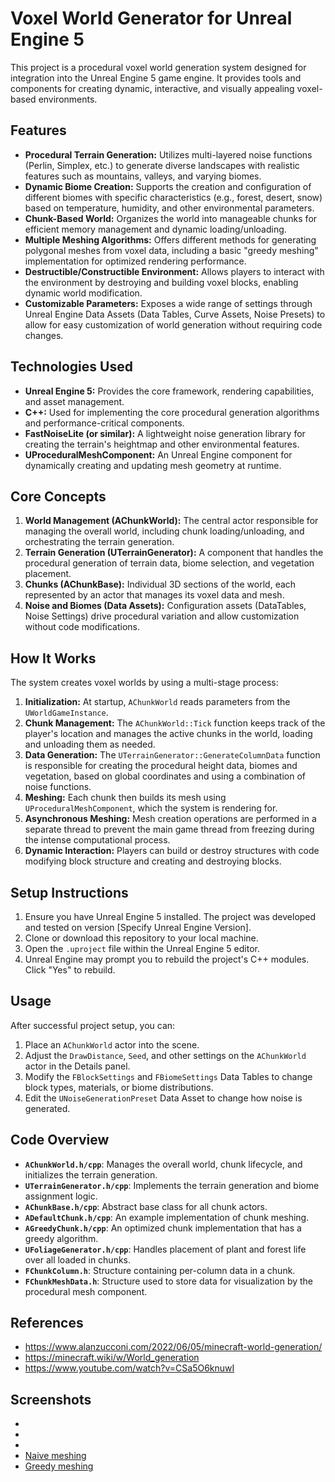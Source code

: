# Voxel World Generator for Unreal Engine 5

This project is a procedural voxel world generation system designed for integration into the Unreal Engine 5 game engine. It provides tools and components for creating dynamic, interactive, and visually appealing voxel-based environments.

## Features

*   **Procedural Terrain Generation:** Utilizes multi-layered noise functions (Perlin, Simplex, etc.) to generate diverse landscapes with realistic features such as mountains, valleys, and varying biomes.
*   **Dynamic Biome Creation:** Supports the creation and configuration of different biomes with specific characteristics (e.g., forest, desert, snow) based on temperature, humidity, and other environmental parameters.
*   **Chunk-Based World:** Organizes the world into manageable chunks for efficient memory management and dynamic loading/unloading.
*   **Multiple Meshing Algorithms:** Offers different methods for generating polygonal meshes from voxel data, including a basic "greedy meshing" implementation for optimized rendering performance.
*   **Destructible/Constructible Environment:** Allows players to interact with the environment by destroying and building voxel blocks, enabling dynamic world modification.
*   **Customizable Parameters:** Exposes a wide range of settings through Unreal Engine Data Assets (Data Tables, Curve Assets, Noise Presets) to allow for easy customization of world generation without requiring code changes.

## Technologies Used

*   **Unreal Engine 5:** Provides the core framework, rendering capabilities, and asset management.
*   **C++:** Used for implementing the core procedural generation algorithms and performance-critical components.
*   **FastNoiseLite (or similar):** A lightweight noise generation library for creating the terrain's heightmap and other environmental features.
*   **UProceduralMeshComponent:** An Unreal Engine component for dynamically creating and updating mesh geometry at runtime.

## Core Concepts

1.  **World Management (AChunkWorld):** The central actor responsible for managing the overall world, including chunk loading/unloading, and orchestrating the terrain generation.
2.  **Terrain Generation (UTerrainGenerator):** A component that handles the procedural generation of terrain data, biome selection, and vegetation placement.
3.  **Chunks (AChunkBase):** Individual 3D sections of the world, each represented by an actor that manages its voxel data and mesh.
4.  **Noise and Biomes (Data Assets):** Configuration assets (DataTables, Noise Settings) drive procedural variation and allow customization without code modifications.

## How It Works

The system creates voxel worlds by using a multi-stage process:

1.  **Initialization:** At startup, `AChunkWorld` reads parameters from the `UWorldGameInstance`.
2.  **Chunk Management:** The `AChunkWorld::Tick` function keeps track of the player's location and manages the active chunks in the world, loading and unloading them as needed.
3.  **Data Generation:** The `UTerrainGenerator::GenerateColumnData` function is responsible for creating the procedural height data, biomes and vegetation, based on global coordinates and using a combination of noise functions.
4.  **Meshing:** Each chunk then builds its mesh using `UProceduralMeshComponent`, which the system is rendering for.
5.  **Asynchronous Meshing:** Mesh creation operations are performed in a separate thread to prevent the main game thread from freezing during the intense computational process.
6.  **Dynamic Interaction:** Players can build or destroy structures with code modifying block structure and creating and destroying blocks.

## Setup Instructions

1.  Ensure you have Unreal Engine 5 installed. The project was developed and tested on version [Specify Unreal Engine Version].
2.  Clone or download this repository to your local machine.
3.  Open the `.uproject` file within the Unreal Engine 5 editor.
4.  Unreal Engine may prompt you to rebuild the project's C++ modules. Click "Yes" to rebuild.

## Usage

After successful project setup, you can:

1.  Place an `AChunkWorld` actor into the scene.
2.  Adjust the `DrawDistance`, `Seed`, and other settings on the `AChunkWorld` actor in the Details panel.
3.  Modify the `FBlockSettings` and `FBiomeSettings` Data Tables to change block types, materials, or biome distributions.
4.  Edit the `UNoiseGenerationPreset` Data Asset to change how noise is generated.

## Code Overview

*   **`AChunkWorld.h/cpp`**: Manages the overall world, chunk lifecycle, and initializes the terrain generation.
*   **`UTerrainGenerator.h/cpp`**: Implements the terrain generation and biome assignment logic.
*   **`AChunkBase.h/cpp`**: Abstract base class for all chunk actors.
*   **`ADefaultChunk.h/cpp`**: An example implementation of chunk meshing.
*   **`AGreedyChunk.h/cpp`**: An optimized chunk implementation that has a greedy algorithm.
*   **`UFoliageGenerator.h/cpp`**: Handles placement of plant and forest life over all loaded in chunks.
*   **`FChunkColumn.h`**: Structure containing per-column data in a chunk.
*   **`FChunkMeshData.h`**: Structure used to store data for visualization by the procedural mesh component.

## References
* https://www.alanzucconi.com/2022/06/05/minecraft-world-generation/
* https://minecraft.wiki/w/World_generation
* https://www.youtube.com/watch?v=CSa5O6knuwI

## Screenshots

*   [](https://i.imgur.com/t9HlPkw.png)
*   [](https://i.imgur.com/b5dgDqI.png)
*   [](https://i.imgur.com/uybEOEY.png)
*   [Naive meshing](https://i.imgur.com/t5PcGS9.jpeg)
*   [Greedy meshing](https://i.imgur.com/v8EesGR.jpeg)
